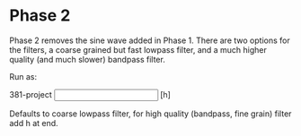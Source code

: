 Phase 2
=======

Phase 2 removes the sine wave added in Phase 1.
There are two options for the filters, a coarse grained but fast lowpass filter, and a much higher quality (and much slower) bandpass filter.

Run as:

381-project <input filename> <output filename> [h]

Defaults to coarse lowpass filter, for high quality (bandpass, fine grain) filter add h at end.
